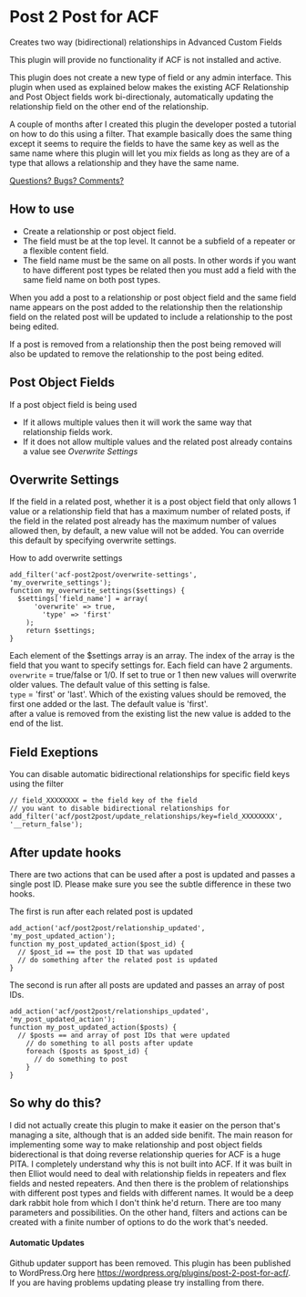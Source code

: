# Post 2 Post for ACF

Creates two way (bidirectional) relationships in Advanced Custom Fields

This plugin will provide no functionality if ACF is not installed and active.

This plugin does not create a new type of field or any admin interface. This plugin when used as explained below makes the
existing ACF Relationship and Post Object fields work bi-directionaly, automatically updating the relationship field on
the other end of the relationship.

A couple of months after I created this plugin the developer posted a tutorial on how to do this using a filter.
That example basically does the same thing except it seems to require the fields to have the same key as well
as the same name where this plugin will let you mix fields as long as they are of a type that allows a relationship
and they have the same name.

[Questions? Bugs? Comments?](https://github.com/Hube2/acf-post2post/issues)

## How to use

* Create a relationship or post object field.
* The field must be at the top level. It cannot be a subfield of a repeater or a flexible content field.
* The field name must be the same on all posts. In other words if you want to have different post types be related then you must add a field with the same field name on both post types.

When you add a post to a relationship or post object field and the same field name appears on the post added to the relationship then the relationship field on the related post will be updated to include a relationship to the post being edited.

If a post is removed from a relationship then the post being removed will also be updated to remove the relationship to the post being edited.

## Post Object Fields

If a post object field is being used

* If it allows multiple values then it will work the same way that relationship fields work.
* If it does not allow multiple values and the related post already contains a value see *Overwrite Settings*

## Overwrite Settings

If the field in a related post, whether it is a post object field that only allows 1 value or a relationship field that has a maximum number of related posts, if the field in the related post already has the maximum number of values allowed then, by default, a new value will not be added. You can override this default by specifying overwrite settings.

How to add overwrite settings
```
add_filter('acf-post2post/overwrite-settings', 'my_overwrite_settings');
function my_overwrite_settings($settings) {
  $settings['field_name'] = array(
	  'overwrite' => true,
		'type' => 'first'
	);
	return $settings;
}
```
Each element of the $settings array is an array. The index of the array is the field that you want to
specify settings for. Each field can have 2 arguments.  
`overwrite` = true/false or 1/0. If set to true
or 1 then new values will overwrite older values. The default value of this setting is false.  
`type` = 'first' or 'last'. Which of the existing values should be removed, the first one added or the last. The default value is 'first'.  
after a value is removed from the existing list the new value is added to the end of the list.

## Field Exeptions

You can disable automatic bidirectional relationships for specific field keys using the filter
```
// field_XXXXXXXX = the field key of the field
// you want to disable bidirectional relationships for
add_filter('acf/post2post/update_relationships/key=field_XXXXXXXX', '__return_false');
```

## After update hooks
There are two actions that can be used after a post is updated and passes a single post ID. Please make sure you see the subtle difference in these two hooks.

The first is run after each related post is updated
```
add_action('acf/post2post/relationship_updated', 'my_post_updated_action');
function my_post_updated_action($post_id) {
  // $post_id == the post ID that was updated
  // do something after the related post is updated
}
```

The second is run after all posts are updated and passes an array of post IDs.
```
add_action('acf/post2post/relationships_updated', 'my_post_updated_action');
function my_post_updated_action($posts) {
  // $posts == and array of post IDs that were updated
	// do something to all posts after update
	foreach ($posts as $post_id) {
	  // do something to post
	}
}
```

## So why do this?

I did not actually create this plugin to make it easier on the person that's managing a site, although that is an added side benifit. The main reason for implementing some way to make relationship and post object fields biderectional is that doing reverse relationship queries for ACF is a huge PITA. I completely understand why this is not built into ACF. If it was built in then Elliot would need to deal with relationship fields in repeaters and
flex fields and nested repeaters. And then there is the problem of relationships with different post types and fields with different names. It would be a deep dark rabbit hole from which I don't think he'd return. There are too many parameters and possibilities. On the other hand, filters and actions can be created with a finite number of options to do the work that's needed.

#### Automatic Updates
Github updater support has been removed. This plugin has been published to WordPress.Org here
https://wordpress.org/plugins/post-2-post-for-acf/. If you are having problems updating please
try installing from there. 

